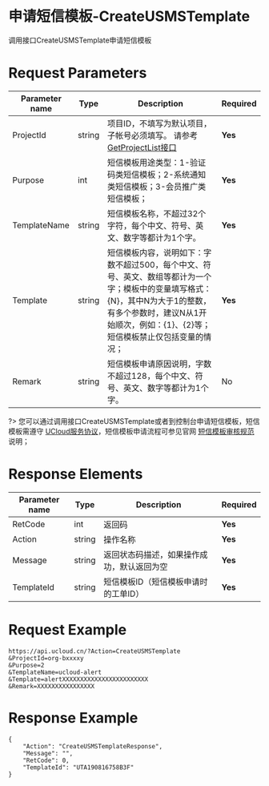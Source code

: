 # 申请短信模板-CreateUSMSTemplate

调用接口CreateUSMSTemplate申请短信模板

# Request Parameters
|Parameter name|Type|Description|Required|
|---|---|---|---|
|ProjectId|string|项目ID，不填写为默认项目，子帐号必须填写。 请参考[GetProjectList接口](api/summary/get_project_list)|**Yes**|
|Purpose|int|短信模板用途类型：1-验证码类短信模板；2-系统通知类短信模板；3-会员推广类短信模板；|**Yes**|
|TemplateName|string|短信模板名称，不超过32个字符，每个中文、符号、英文、数字等都计为1个字。|**Yes**|
|Template|string|短信模板内容，说明如下：字数不超过500，每个中文、符号、英文、数组等都计为一个字；模板中的变量填写格式：{N}，其中N为大于1的整数，有多个参数时，建议N从1开始顺次，例如：{1}、{2}等；短信模板禁止仅包括变量的情况；|**Yes**|
|Remark|string|短信模板申请原因说明，字数不超过128，每个中文、符号、英文、数字等都计为1个字。|No|

?> 您可以通过调用接口CreateUSMSTemplate或者到控制台申请短信模板，短信模板需遵守 [UCloud服务协议](https://docs.ucloud.cn/management_monitor/usms/introduction/service_level)，短信模板申请流程可参见官网 [短信模板审核规范](https://docs.ucloud.cn/management_monitor/usms/introduction/2005/2103) 说明；

# Response Elements
|Parameter name|Type|Description|Required|
|---|---|---|---|
|RetCode|int|返回码|**Yes**|
|Action|string|操作名称|**Yes**|
|Message|string|返回状态码描述，如果操作成功，默认返回为空|**Yes**|
|TemplateId|string|短信模板ID（短信模板申请时的工单ID）|**Yes**|

# Request Example
```
https://api.ucloud.cn/?Action=CreateUSMSTemplate
&ProjectId=org-bxxxxy
&Purpose=2
&TemplateName=ucloud-alert
&Template=alertXXXXXXXXXXXXXXXXXXXXXXXX
&Remark=XXXXXXXXXXXXXXXX
```

# Response Example
```
{
    "Action": "CreateUSMSTemplateResponse", 
    "Message": "", 
    "RetCode": 0, 
    "TemplateId": "UTA190816758B3F"
}
```

